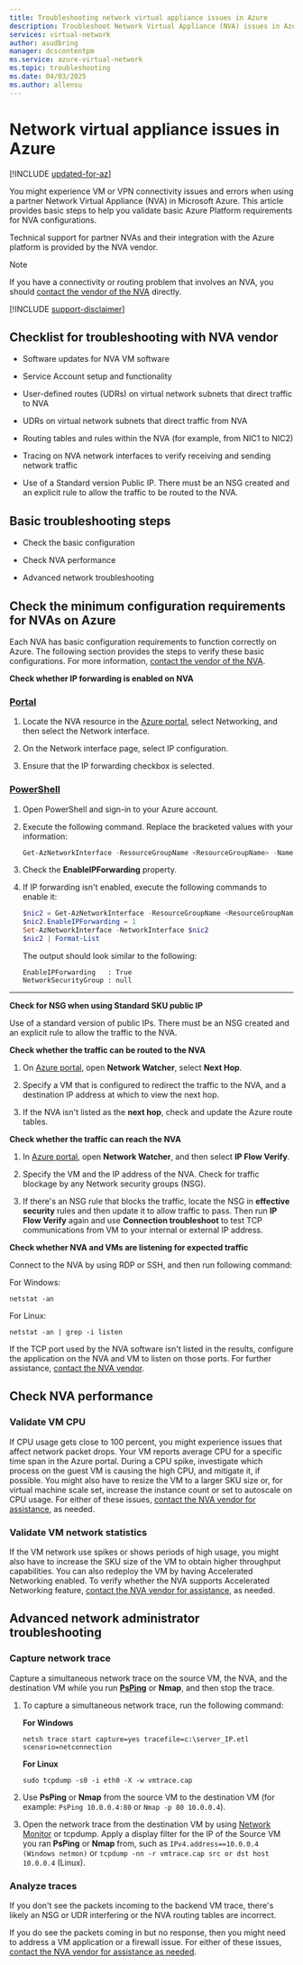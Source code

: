 ```yaml
---
title: Troubleshooting network virtual appliance issues in Azure
description: Troubleshoot Network Virtual Appliance (NVA) issues in Azure and validate basic Azure Platform requirements for NVA configurations.
services: virtual-network
author: asudbring
manager: dcscontentpm
ms.service: azure-virtual-network
ms.topic: troubleshooting
ms.date: 04/03/2025
ms.author: allensu
---
```


# Network virtual appliance issues in Azure

[!INCLUDE [updated-for-az](~/reusable-content/ce-skilling/azure/includes/updated-for-az.md)]

You might experience VM or VPN connectivity issues and errors when using a partner Network Virtual Appliance (NVA) in Microsoft Azure. This article provides basic steps to help you validate basic Azure Platform requirements for NVA configurations.

Technical support for partner NVAs and their integration with the Azure platform is provided by the NVA vendor.

> [!NOTE]
> If you have a connectivity or routing problem that involves an NVA, you should [contact the vendor of the NVA](https://mskb.pkisolutions.com/kb/2984655) directly.

[!INCLUDE [support-disclaimer](~/reusable-content/ce-skilling/azure/includes/support-disclaimer.md)]

## Checklist for troubleshooting with NVA vendor

- Software updates for NVA VM software

- Service Account setup and functionality

- User-defined routes (UDRs) on virtual network subnets that direct traffic to NVA

- UDRs on virtual network subnets that direct traffic from NVA

- Routing tables and rules within the NVA (for example, from NIC1 to NIC2)

- Tracing on NVA network interfaces to verify receiving and sending network traffic

- Use of a Standard version Public IP. There must be an NSG created and an explicit rule to allow the traffic to be routed to the NVA.

## Basic troubleshooting steps

- Check the basic configuration

- Check NVA performance

- Advanced network troubleshooting

## Check the minimum configuration requirements for NVAs on Azure

Each NVA has basic configuration requirements to function correctly on Azure. The following section provides the steps to verify these basic configurations. For more information, [contact the vendor of the NVA](https://mskb.pkisolutions.com/kb/2984655).

**Check whether IP forwarding is enabled on NVA**

### [Portal](#tab/portal)

1. Locate the NVA resource in the [Azure portal](https://portal.azure.com), select Networking, and then select the Network interface.

1. On the Network interface page, select IP configuration.

1. Ensure that the IP forwarding checkbox is selected.

### [PowerShell](#tab/powershell)

1. Open PowerShell and sign-in to your Azure account.

1. Execute the following command. Replace the bracketed values with your information:

   ```powershell
   Get-AzNetworkInterface -ResourceGroupName <ResourceGroupName> -Name <NicName>
   ```

1. Check the **EnableIPForwarding** property.

1. If IP forwarding isn't enabled, execute the following commands to enable it:

    ```powershell
    $nic2 = Get-AzNetworkInterface -ResourceGroupName <ResourceGroupName> -Name <NicName>
    $nic2.EnableIPForwarding = 1
    Set-AzNetworkInterface -NetworkInterface $nic2
    $nic2 | Format-List
    ```

   The output should look similar to the following:

   ```output
   EnableIPForwarding   : True
   NetworkSecurityGroup : null
   ```

---

**Check for NSG when using Standard SKU public IP**

Use of a standard version of public IPs. There must be an NSG created and an explicit rule to allow the traffic to the NVA.

**Check whether the traffic can be routed to the NVA**

1. On [Azure portal](https://portal.azure.com), open **Network Watcher**, select **Next Hop**.

1. Specify a VM that is configured to redirect the traffic to the NVA, and a destination IP address at which to view the next hop. 

1. If the NVA isn't listed as the **next hop**,  check and update the Azure route tables.

**Check whether the traffic can reach the NVA**

1. In [Azure portal](https://portal.azure.com), open **Network Watcher**, and then select **IP Flow Verify**. 

1. Specify the VM and the IP address of the NVA. Check for traffic blockage by any Network security groups (NSG).

1. If there's an NSG rule that blocks the traffic, locate the NSG in **effective security** rules and then update it to allow traffic to pass. Then run **IP Flow Verify** again and use **Connection troubleshoot** to test TCP communications from VM to your internal or external IP address.

**Check whether NVA and VMs are listening for expected traffic**

Connect to the NVA by using RDP or SSH, and then run following command:

For Windows:

```console
netstat -an
```

For Linux:

```console
netstat -an | grep -i listen
```

If the TCP port used by the NVA software isn't listed in the results, configure the application on the NVA and VM to listen on those ports. For further assistance, [contact the NVA vendor](https://mskb.pkisolutions.com/kb/2984655).

## Check NVA performance

### Validate VM CPU

If CPU usage gets close to 100 percent, you might experience issues that affect network packet drops. Your VM reports average CPU for a specific time span in the Azure portal. During a CPU spike, investigate which process on the guest VM is causing the high CPU, and mitigate it, if possible. You might also have to resize the VM to a larger SKU size or, for virtual machine scale set, increase the instance count or set to autoscale on CPU usage. For either of these issues, [contact the NVA vendor for assistance](https://mskb.pkisolutions.com/kb/2984655), as needed.

### Validate VM network statistics

If the VM network use spikes or shows periods of high usage, you might also have to increase the SKU size of the VM to obtain higher throughput capabilities. You can also redeploy the VM by having Accelerated Networking enabled. To verify whether the NVA supports Accelerated Networking feature, [contact the NVA vendor for assistance](https://mskb.pkisolutions.com/kb/2984655), as needed.

## Advanced network administrator troubleshooting

### Capture network trace
Capture a simultaneous network trace on the source VM, the NVA, and the destination VM while you run **[PsPing](/sysinternals/downloads/psping)** or **Nmap**, and then stop the trace.

1. To capture a simultaneous network trace, run the following command:

   **For Windows**
    
    ```console
   netsh trace start capture=yes tracefile=c:\server_IP.etl scenario=netconnection
    ```

   **For Linux**

   ```console
   sudo tcpdump -s0 -i eth0 -X -w vmtrace.cap
    ```

1. Use **PsPing** or **Nmap** from the source VM to the destination VM (for example: `PsPing 10.0.0.4:80` or `Nmap -p 80 10.0.0.4`).

1. Open the network trace from the destination VM by using [Network Monitor](https://download.cnet.com/s/network-monitor) or tcpdump. Apply a display filter for the IP of the Source VM you ran **PsPing** or **Nmap** from, such as `IPv4.address==10.0.0.4 (Windows netmon)` or `tcpdump -nn -r vmtrace.cap src or dst host 10.0.0.4` (Linux).

### Analyze traces

If you don't see the packets incoming to the backend VM trace, there's likely an NSG or UDR interfering or the NVA routing tables are incorrect.

If you do see the packets coming in but no response, then you might need to address a VM application or a firewall issue. For either of these issues, [contact the NVA vendor for assistance as needed](https://mskb.pkisolutions.com/kb/2984655).

